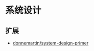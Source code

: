 # 系统设计

## 扩展

- [donnemartin/system-design-primer](https://github.com/donnemartin/system-design-primer)

